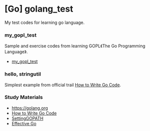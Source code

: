# [Go] golang_test
My test codes for learning go language. 

### my_gopl_test  
Sample and exercise codes from learning GOPL《The Go Programming Language》. 
- [my_gopl_test](./my_gopl_test/README.md)

### hello, stringutil
Simplest example from official trail [How to Write Go Code](https://golang.org/doc/code.html). 

### Study Materials 
- https://golang.org
- [How to Write Go Code](https://golang.org/doc/code.html)
- [SettingGOPATH](https://github.com/golang/go/wiki/SettingGOPATH)
- [Effective Go](https://golang.org/doc/effective_go.html)

